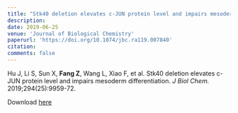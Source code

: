 ```yaml
---
title: "Stk40 deletion elevates c-JUN protein level and impairs mesoderm differentiation"
description: 
date: 2019-06-25
venue: 'Journal of Biological Chemistry'
paperurl: 'https://doi.org/10.1074/jbc.ra119.007840'
citation: 
comments: false
---
```


Hu J, Li S, Sun X, **Fang Z**, Wang L, Xiao F, et al. Stk40 deletion elevates c-JUN protein level and impairs mesoderm differentiation. *J Biol Chem.* 2019;294(25):9959-72.

Download [here](https://doi.org/10.1074/jbc.ra119.007840)